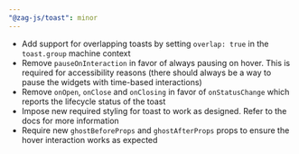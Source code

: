 ```yaml
---
"@zag-js/toast": minor
---
```


- Add support for overlapping toasts by setting `overlap: true` in the `toast.group` machine context
- Remove `pauseOnInteraction` in favor of always pausing on hover. This is required for accessibility reasons (there
  should always be a way to pause the widgets with time-based interactions)
- Remove `onOpen`, `onClose` and `onClosing` in favor of `onStatusChange` which reports the lifecycle status of the
  toast
- Impose new required styling for toast to work as designed. Refer to the docs for more information
- Require new `ghostBeforeProps` and `ghostAfterProps` props to ensure the hover interaction works as expected
